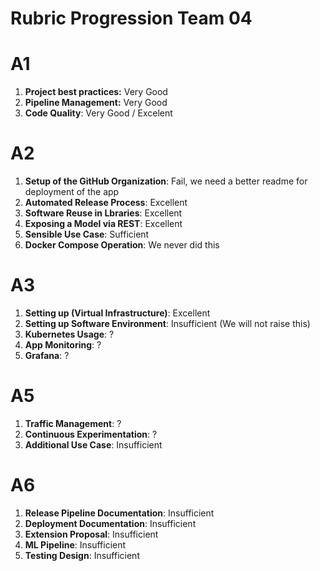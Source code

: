 # Rubric Progression Team 04
# A1
1. **Project best practices:** Very Good
2. **Pipeline Management:** Very Good
3. **Code Quality**: Very Good / Excelent

# A2
1.  **Setup of the GitHub Organization**: Fail, we need a better readme for deployment of the app
2.  **Automated Release Process**: Excellent
3. **Software Reuse in Lbraries**: Excellent
4. **Exposing a Model via REST**: Excellent
5. **Sensible Use Case**: Sufficient
6. **Docker Compose Operation**: We never did this

# A3
1. **Setting up (Virtual Infrastructure)**:  Excellent
2. **Setting up Software Environment**: Insufficient (We will not raise this)
3. **Kubernetes Usage**: ?
4. **App Monitoring**: ?
5. **Grafana**: ?

# A5
1. **Traffic Management**: ?
2. **Continuous Experimentation**: ?
3. **Additional Use Case**: Insufficient

# A6
1. **Release Pipeline Documentation**: Insufficient
2. **Deployment Documentation**: Insufficient
3. **Extension Proposal**: Insufficient
4. **ML Pipeline**: Insufficient
5. **Testing Design**: Insufficient
